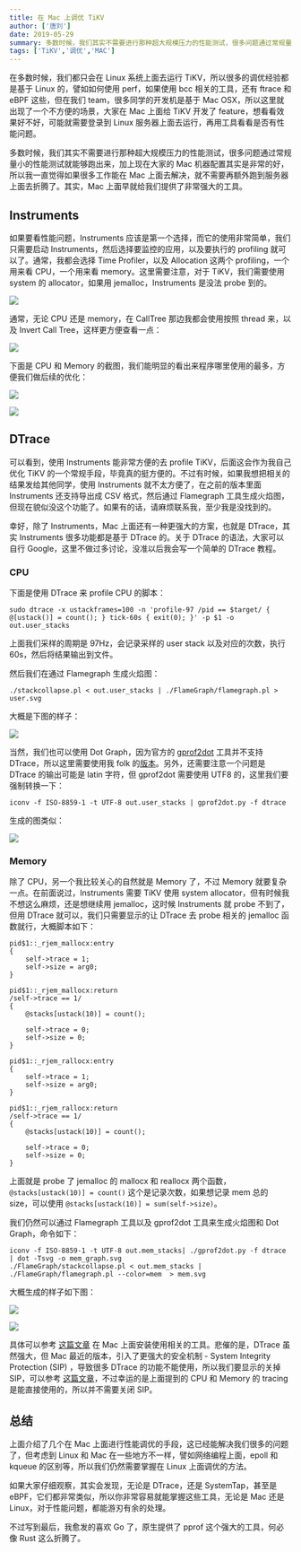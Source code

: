 ```yaml
---
title: 在 Mac 上调优 TiKV
author: ['唐刘']
date: 2019-05-29
summary: 多数时候，我们其实不需要进行那种超大规模压力的性能测试，很多问题通过常规量小的性能测试就能够跑出来，加上现在大家的 Mac 机器配置都非常的好，所以我一直觉得如果很多工作能在 Mac 上面去解决，就不需要再额外跑到服务器上面去折腾了。
tags: ['TiKV','调优','MAC']
---
```


在多数时候，我们都只会在 Linux 系统上面去运行 TiKV，所以很多的调优经验都是基于 Linux 的，譬如如何使用 perf，如果使用 bcc 相关的工具，还有 ftrace 和 eBPF 这些，但在我们 team，很多同学的开发机是基于 Mac OSX，所以这里就出现了一个不方便的场景，大家在 Mac 上面给 TiKV 开发了 feature，想看看效果好不好，可能就需要登录到 Linux 服务器上面去运行，再用工具看看是否有性能问题。

多数时候，我们其实不需要进行那种超大规模压力的性能测试，很多问题通过常规量小的性能测试就能够跑出来，加上现在大家的 Mac 机器配置其实是非常的好，所以我一直觉得如果很多工作能在 Mac 上面去解决，就不需要再额外跑到服务器上面去折腾了。其实，Mac 上面早就给我们提供了非常强大的工具。

## Instruments

如果要看性能问题，Instruments 应该是第一个选择，而它的使用非常简单，我们只需要启动 Instruments，然后选择要监控的应用，以及要执行的 profiling 就可以了。通常，我都会选择 Time Profiler，以及 Allocation 这两个 profiling，一个用来看 CPU，一个用来看 memory。这里需要注意，对于 TiKV，我们需要使用 system 的 allocator，如果用 jemalloc，Instruments 是没法 probe 到的。

![](media/tikv-performance-tuning-in-mac/1.png)

通常，无论 CPU 还是 memory，在 CallTree 那边我都会使用按照 thread 来，以及 Invert Call Tree，这样更方便查看一点：

![](media/tikv-performance-tuning-in-mac/2.png)

下面是 CPU 和 Memory 的截图，我们能明显的看出来程序哪里使用的最多，方便我们做后续的优化：

![](media/tikv-performance-tuning-in-mac/3.png)

![](media/tikv-performance-tuning-in-mac/4.png)

## DTrace

可以看到，使用 Instruments 能非常方便的去 profile TiKV，后面这会作为我自己优化 TiKV 的一个常规手段，毕竟真的挺方便的。不过有时候，如果我想把相关的结果发给其他同学，使用 Instruments 就不太方便了，在之前的版本里面 Instruments 还支持导出成 CSV 格式，然后通过 Flamegraph 工具生成火焰图，但现在貌似没这个功能了。如果有的话，请麻烦联系我，至少我是没找到的。

幸好，除了 Instruments，Mac 上面还有一种更强大的方案，也就是 DTrace，其实 Instruments 很多功能都是基于 DTrace 的。关于 DTrace 的语法，大家可以自行 Google，这里不做过多讨论，没准以后我会写一个简单的 DTrace 教程。

### CPU

下面是使用 DTrace 来 profile CPU 的脚本：

```
sudo dtrace -x ustackframes=100 -n 'profile-97 /pid == $target/ { @[ustack()] = count(); } tick-60s { exit(0); }' -p $1 -o out.user_stacks
```

上面我们采样的周期是 97Hz，会记录采样的 user stack 以及对应的次数，执行 60s，然后将结果输出到文件。

然后我们在通过 Flamegraph 生成火焰图：

```
./stackcollapse.pl < out.user_stacks | ./FlameGraph/flamegraph.pl > user.svg
```

大概是下图的样子：

![](media/tikv-performance-tuning-in-mac/5.png)

当然，我们也可以使用 Dot Graph，因为官方的 [gprof2dot](https://links.jianshu.com/go?to=https%3A%2F%2Fgithub.com%2Fjrfonseca%2Fgprof2dot) 工具并不支持 DTrace，所以这里需要使用我 folk 的[版本](https://links.jianshu.com/go?to=https%3A%2F%2Fgithub.com%2Fsiddontang%2Fgprof2dot%2F)。另外，还需要注意一个问题是 DTrace 的输出可能是 latin 字符，但 gprof2dot 需要使用 UTF8 的，这里我们要强制转换一下：

```
iconv -f ISO-8859-1 -t UTF-8 out.user_stacks | gprof2dot.py -f dtrace
```

生成的图类似：

![](media/tikv-performance-tuning-in-mac/6.png)

### Memory

除了 CPU，另一个我比较关心的自然就是 Memory 了，不过 Memory 就要复杂一点。在前面说过，Instruments 需要 TiKV 使用 system allocator，但有时候我不想这么麻烦，还是想继续用 jemalloc，这时候 Instruments 就 probe 不到了，但用 DTrace 就可以，我们只需要显示的让 DTrace 去 probe 相关的 jemalloc 函数就行，大概脚本如下：

```
pid$1::_rjem_mallocx:entry
{
    self->trace = 1;
    self->size = arg0;
}

pid$1::_rjem_mallocx:return
/self->trace == 1/
{
    @stacks[ustack(10)] = count();
    
    self->trace = 0;
    self->size = 0;
}

pid$1::_rjem_rallocx:entry
{
    self->trace = 1;
    self->size = arg0;
}

pid$1::_rjem_rallocx:return
/self->trace == 1/
{
    @stacks[ustack(10)] = count();
    
    self->trace = 0;
    self->size = 0;
}
```

上面就是 probe 了 jemalloc 的 mallocx 和 reallocx 两个函数，`@stacks[ustack(10)] = count()` 这个是记录次数，如果想记录 mem 总的 size，可以使用 `@stacks[ustack(10)] = sum(self->size)`。

我们仍然可以通过 Flamegraph 工具以及 gprof2dot 工具来生成火焰图和 Dot Graph，命令如下：

```
iconv -f ISO-8859-1 -t UTF-8 out.mem_stacks| ./gprof2dot.py -f dtrace | dot -Tsvg -o mem_graph.svg
./FlameGraph/stackcollapse.pl < out.mem_stacks | ./FlameGraph/flamegraph.pl --color=mem  > mem.svg
```

大概生成的样子如下图：

![](media/tikv-performance-tuning-in-mac/7.png)

![](media/tikv-performance-tuning-in-mac/8.png)

具体可以参考 [这篇文章](https://gist.github.com/siddontang/af37155035a5d5641e6a601fef661f4c) 在 Mac 上面安装使用相关的工具。悲催的是，DTrace 虽然强大，但 Mac 最近的版本，引入了更强大的安全机制 - System Integrity Protection (SIP) ，导致很多 DTrace 的功能不能使用，所以我们要显示的关掉 SIP，可以参考 [这篇文章](http://jimtechstuff.blogspot.com/2015/10/dtrace-broken-under-el-capitan.html)，不过幸运的是上面提到的 CPU 和 Memory 的 tracing 是能直接使用的，所以并不需要关闭 SIP。

## 总结

上面介绍了几个在 Mac 上面进行性能调优的手段，这已经能解决我们很多的问题了，但考虑到 Linux 和 Mac 在一些地方不一样，譬如网络编程上面，epoll 和 kqueue 的区别等，所以我们仍然需要掌握在 Linux 上面调优的方法。

如果大家仔细观察，其实会发现，无论是 DTrace，还是 SystemTap，甚至是 eBPF，它们都非常类似，所以你非常容易就能掌握这些工具，无论是 Mac 还是 Linux，对于性能问题，都能游刃有余的处理。

不过写到最后，我愈发的喜欢 Go 了，原生提供了 pprof 这个强大的工具，何必像 Rust 这么折腾了。

